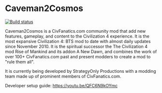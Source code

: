 # Caveman2Cosmos

[![Build status](https://ci.appveyor.com/api/projects/status/03bdn0dlmy85k4oj?svg=true)](https://ci.appveyor.com/project/Caveman2Cosmos/caveman2cosmos)

Caveman2Cosmos is a CivFanatics.com community mod that add new features, gameplay, and content to the Civilization 4 experience.
It is the most expansive Civilization 4: BTS mod to date with almost daily updates since November 2010.
It is the spiritual successor the The Civilization 4 mod Rise of Mankind and its addon A New Dawn, and combines the work of over 100+ CivFanatics.com
past and present modders to create a mod to "rule them all". 

It is currently being developed by StrategyOnly Productions with a modding team made up of prominent members of CivFanatics.com.

Developer setup guide: https://youtu.be/QFC6N9kOYmc
